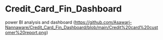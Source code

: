 # Credit_Card_Fin_Dashboard
power BI analysis and dashboard
(https://github.com/Asawari-Nannaware/Credit_Card_Fin_Dashboard/blob/main/Credit%20card%20customer%20report.png)
